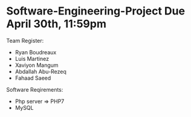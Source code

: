 # Software-Engineering-Project Due April 30th, 11:59pm

Team Register:

* Ryan Boudreaux
* Luis Martinez
* Xaviyon Mangum
* Abdallah Abu-Rezeq
* Fahaad Saeed

Software Reqirements:

* Php server => PHP7
* MySQL
